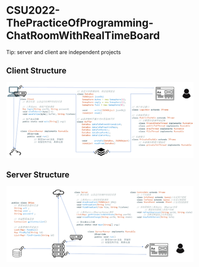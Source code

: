 # CSU2022-ThePracticeOfProgramming-ChatRoomWithRealTimeBoard

Tip: server and client are independent projects


## Client Structure
![图片alt](https://github.com/HanX-gthb/CSU2022-ThePracticeOfProgramming-ChatRoomWithRealTimeBoard/blob/main/ClientStructure.png)

## Server Structure
![图片alt](https://github.com/HanX-gthb/CSU2022-ThePracticeOfProgramming-ChatRoomWithRealTimeBoard/blob/main/ServerStructure.png)